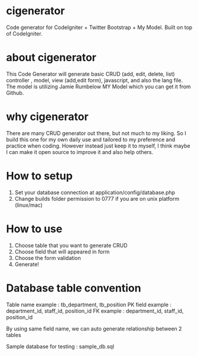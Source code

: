 cigenerator
===========

Code generator for CodeIgniter + Twitter Bootstrap + My Model. Built on top of CodeIgniter.

about cigenerator
=================

This Code Generator will generate basic CRUD (add, edit, delete, list) controller , model, view (add,edit form),
javascript, and also the lang file. The model is utilizing Jamie Rumbelow MY Model which you can get it from Github.

why cigenerator
===============================

There are many CRUD generator out there, but not much to my liking. So I build this one for my own daily use and tailored to my preference and practice when coding. However instead
just keep it to myself, I think maybe I can make it open source to improve it and also help others.

How to setup
============

1. Set your database connection at application/config/database.php
2. Change builds folder permission to 0777 if you are on unix platform (linux/mac)

How to use
==========

1. Choose table that you want to generate CRUD
2. Choose field that will appeared in form
3. Choose the form validation
4. Generate!

Database table convention
=========================

Table name example : tb_department, tb_position
PK field example : department_id, staff_id, position_id
FK example : department_id, staff_id, position_id

By using same field name, we can auto generate relationship between 2 tables

Sample database for testing : sample_db.sql


